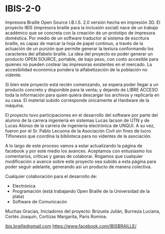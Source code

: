 # IBIS-2-0
Impresora Braille Open Source
I.B.I.S. 2.0 versión hecha en impresión 3D. 
El proyecto IBIS (impresora braille para la inclusión social) nace de un trabajo académico que se concreta con la creación de un prototipo de impresora doméstica. Por medio de un software traductor al sistema de escritura braille, es capaz de marcar la hoja de papel continuo, a través de la actuación de un punzón que permite generar la textura conformando los caracteres del alfabeto braille. La idea del proyecto es poder generar un producto OPEN SOURCE, portable, de bajo peso, con costo accesible para quienes no pueden costear las impresoras existentes en el mercado. La accesibilidad económica pondera la alfabetización de la población no vidente. 

Si bien este proyecto está recién comenzando, se espera poder llegar a un producto concreto y disponible para la venta; y dejando de LIBRE ACCESO toda la información para quien quiera descargar los archivos y replicarla en su casa. El material subido corresponde únicamente al Hardware de la máquina. 

El proyecto tuvo participaciones en el desarrollo del software por parte del alumno de la carrera ingeniería en sistemas Lucas Iacson de UTN y de Lucas Alonso de la carrera de ingeniería electrónica de UNQUI. A su vez, fueron por el Sr. Pablo Lecuona de la Asociación Civil sin fines de lucro Tiflonexos que coordina la biblioteca para no videntes de la asociación.

A lo largo de este proceso vamos a estar actualizando la página de facebook y por este medio los avances. Aceptamos con entusiasmo los comentarios, críticas y ganas de colaborar. Rogamos que cualquier modificación o avance sobre este proyecto sea subido a esta página para poder seguir adelante, generando así un producto de manera colectiva. 

Cualquier colaboración para el desarrollo de:
- Electrónica
- Programación (está trabajando Open Braille de la Universidad de la plata)
- Software de Comunicacón

Muchas Gracias, 
Iniciadores del proyecto: Brizuela Julián, Burrieza Luciana, Cortés Joaquín, Cortizas Margarita, Paris Romina.


ibis.braille@gmail.com
https://www.facebook.com/IBISBRAILLE/
